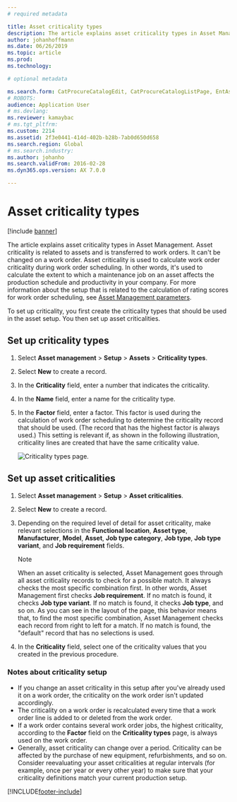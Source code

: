 ```yaml
---
# required metadata

title: Asset criticality types
description: The article explains asset criticality types in Asset Management.
author: johanhoffmann
ms.date: 06/26/2019
ms.topic: article
ms.prod: 
ms.technology: 

# optional metadata

ms.search.form: CatProcureCatalogEdit, CatProcureCatalogListPage, EntAssetCriticality, EntAssetObjectCriticality
# ROBOTS: 
audience: Application User
# ms.devlang: 
ms.reviewer: kamaybac
# ms.tgt_pltfrm: 
ms.custom: 2214
ms.assetid: 2f3e0441-414d-402b-b28b-7ab0d650d658
ms.search.region: Global
# ms.search.industry: 
ms.author: johanho
ms.search.validFrom: 2016-02-28
ms.dyn365.ops.version: AX 7.0.0

---
```


# Asset criticality types

[!include [banner](../../includes/banner.md)]

 

The article explains asset criticality types in Asset Management. Asset criticality is related to assets and is transferred to work orders. It can't be changed on a work order. Asset criticality is used to calculate work order criticality during work order scheduling. In other words, it's used to calculate the extent to which a maintenance job on an asset affects the production schedule and productivity in your company. For more information about the setup that is related to the calculation of rating scores for work order scheduling, see [Asset Management parameters](../setup-for-objects/enterprise-asset-management-parameters.md).

To set up criticality, you first create the criticality types that should be used in the asset setup. You then set up asset criticalities.

## Set up criticality types

1. Select **Asset management** \> **Setup** \> **Assets** \> **Criticality types**.
2. Select **New** to create a record.
3. In the **Criticality** field, enter a number that indicates the criticality.
4. In the **Name** field, enter a name for the criticality type.
5. In the **Factor** field, enter a factor. This factor is used during the calculation of work order scheduling to determine the criticality record that should be used. (The record that has the highest factor is always used.) This setting is relevant if, as shown in the following illustration, criticality lines are created that have the same criticality value.

    ![Criticality types page.](media/23-setup-for-objects.png)

## Set up asset criticalities

1. Select **Asset management** \> **Setup** \> **Asset criticalities**.
2. Select **New** to create a record.
3. Depending on the required level of detail for asset criticality, make relevant selections in the **Functional location**, **Asset type**, **Manufacturer**, **Model**, **Asset**, **Job type category**, **Job type**, **Job type variant**, and **Job requirement** fields.

    > [!NOTE]
    > When an asset criticality is selected, Asset Management goes through all asset criticality records to check for a possible match. It always checks the most specific combination first. In other words, Asset Management first checks **Job requirement**. If no match is found, it checks **Job type variant**. If no match is found, it checks **Job type**, and so on. As you can see in the layout of the page, this behavior means that, to find the most specific combination, Asset Management checks each record from right to left for a match. If no match is found, the "default" record that has no selections is used.

4. In the **Criticality** field, select one of the criticality values that you created in the previous procedure.

### Notes about criticality setup

- If you change an asset criticality in this setup after you've already used it on a work order, the criticality on the work order isn't updated accordingly.
- The criticality on a work order is recalculated every time that a work order line is added to or deleted from the work order.
- If a work order contains several work order jobs, the highest criticality, according to the **Factor** field on the **Criticality types** page, is always used on the work order.
- Generally, asset criticality can change over a period. Criticality can be affected by the purchase of new equipment, refurbishments, and so on. Consider reevaluating your asset criticalities at regular intervals (for example, once per year or every other year) to make sure that your criticality definitions match your current production setup.


[!INCLUDE[footer-include](../../../includes/footer-banner.md)]